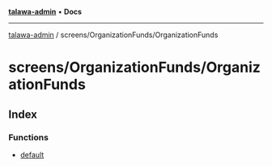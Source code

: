 [**talawa-admin**](../../../README.md) • **Docs**

***

[talawa-admin](../../../modules.md) / screens/OrganizationFunds/OrganizationFunds

# screens/OrganizationFunds/OrganizationFunds

## Index

### Functions

- [default](functions/default.md)
